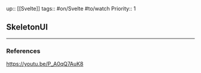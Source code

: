 up:: [[Svelte]]
tags:: #on/Svelte #to/watch 
Priority:: 1

## SkeletonUI



---

### References
https://youtu.be/P_A0qQ7AuK8